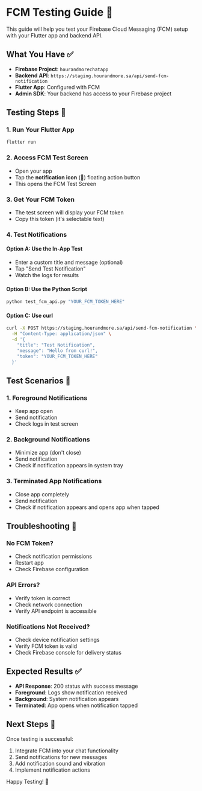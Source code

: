 # FCM Testing Guide 🚀

This guide will help you test your Firebase Cloud Messaging (FCM) setup with your Flutter app and backend API.

## What You Have ✅

- **Firebase Project**: `hourandmorechatapp`
- **Backend API**: `https://staging.hourandmore.sa/api/send-fcm-notification`
- **Flutter App**: Configured with FCM
- **Admin SDK**: Your backend has access to your Firebase project

## Testing Steps 📱

### 1. Run Your Flutter App
```bash
flutter run
```

### 2. Access FCM Test Screen
- Open your app
- Tap the **notification icon** (🔔) floating action button
- This opens the FCM Test Screen

### 3. Get Your FCM Token
- The test screen will display your FCM token
- Copy this token (it's selectable text)

### 4. Test Notifications

#### Option A: Use the In-App Test
- Enter a custom title and message (optional)
- Tap "Send Test Notification"
- Watch the logs for results

#### Option B: Use the Python Script
```bash
python test_fcm_api.py "YOUR_FCM_TOKEN_HERE"
```

#### Option C: Use curl
```bash
curl -X POST https://staging.hourandmore.sa/api/send-fcm-notification \
  -H "Content-Type: application/json" \
  -d '{
    "title": "Test Notification",
    "message": "Hello from curl!",
    "token": "YOUR_FCM_TOKEN_HERE"
  }'
```

## Test Scenarios 🧪

### 1. Foreground Notifications
- Keep app open
- Send notification
- Check logs in test screen

### 2. Background Notifications
- Minimize app (don't close)
- Send notification
- Check if notification appears in system tray

### 3. Terminated App Notifications
- Close app completely
- Send notification
- Check if notification appears and opens app when tapped

## Troubleshooting 🔧

### No FCM Token?
- Check notification permissions
- Restart app
- Check Firebase configuration

### API Errors?
- Verify token is correct
- Check network connection
- Verify API endpoint is accessible

### Notifications Not Received?
- Check device notification settings
- Verify FCM token is valid
- Check Firebase console for delivery status

## Expected Results ✅

- **API Response**: 200 status with success message
- **Foreground**: Logs show notification received
- **Background**: System notification appears
- **Terminated**: App opens when notification tapped

## Next Steps 🎯

Once testing is successful:
1. Integrate FCM into your chat functionality
2. Send notifications for new messages
3. Add notification sound and vibration
4. Implement notification actions

Happy Testing! 🎉

